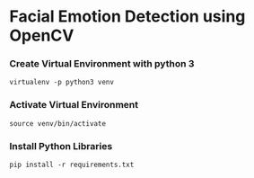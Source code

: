 # Facial Emotion Detection using OpenCV

### Create Virtual Environment with python 3
``` virtualenv -p python3 venv ```

### Activate Virtual Environment 
``` source venv/bin/activate ```

### Install Python Libraries
``` pip install -r requirements.txt ```

 